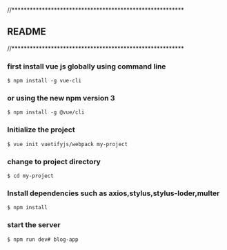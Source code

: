 //*********************************************************
## README
//*********************************************************
### first install vue js globally using command line
```
$ npm install -g vue-cli
```
### or using the new npm version 3
```
$ npm install -g @vue/cli
```
### Initialize the project
```
$ vue init vuetifyjs/webpack my-project
```
### change to project directory
```
$ cd my-project
```
### Install dependencies such as axios,stylus,stylus-loder,multer
```
$ npm install
```
### start the server
```
$ npm run dev# blog-app
```
